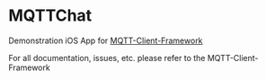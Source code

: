 # MQTTChat
Demonstration iOS App for [MQTT-Client-Framework](https://github.com/ckrey/MQTT-Client-Framework)

For all documentation, issues, etc. please refer to the MQTT-Client-Framework
